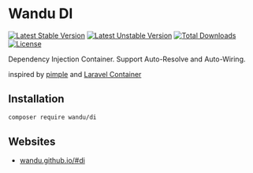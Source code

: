 Wandu DI
===

[![Latest Stable Version](https://poser.pugx.org/wandu/di/v/stable.svg)](https://packagist.org/packages/wandu/di)
[![Latest Unstable Version](https://poser.pugx.org/wandu/di/v/unstable.svg)](https://packagist.org/packages/wandu/di)
[![Total Downloads](https://poser.pugx.org/wandu/di/downloads.svg)](https://packagist.org/packages/wandu/di)
[![License](https://poser.pugx.org/wandu/di/license.svg)](https://packagist.org/packages/wandu/di)

Dependency Injection Container. Support Auto-Resolve and Auto-Wiring.

inspired by [pimple](http://pimple.sensiolabs.org) and [Laravel Container](http://laravel.com/docs/5.1/container)

## Installation

```bash
composer require wandu/di
```

## Websites

- [wandu.github.io/#di](https://wandu.github.io/#di)
